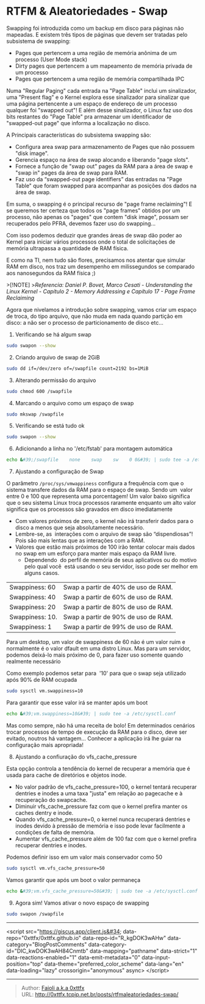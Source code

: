 # RTFM &amp; Aleatoriedades - Swap


Swapping foi introduzida como um backup em disco para páginas não mapeadas. E existem três tipos de páginas que devem ser tratadas pelo subsistema de swapping:

- Pages que pertencem a uma região de memória anônima de um processo (User Mode stack)
- Dirty pages  que pertencem a um mapeamento de memória privada de um processo
- Pages que pertencem a uma região de memória compartilhada IPC

Numa &#34;Regular Paging&#34; cada entrada na &#34;Page Table&#34; inclui um sinalizador, uma &#34;Present flag&#34; e o Kernel explora esse sinalizador para sinalizar que uma página pertencente a um espaço de endereço de um processo qualquer foi &#34;swapped out&#34;! E além desse sinalizador, o Linux faz uso dos bits restantes do &#34;Page Table&#34; pra armazenar um identificador de &#34;swapped-out page&#34; que informa a localização no disco. 

A Principais características do subsistema swapping  são:

- Configura area swap para armazenamento de Pages que não possuem &#34;disk image&#34;.
- Gerencia espaço na área de swap alocando e liberando &#34;page slots&#34;.
- Fornece a função de &#34;swap out&#34; pages da RAM para a área de swap  e &#34;swap in&#34; pages da área de swap para RAM.
- Faz uso da “swapped-out page identifiers” das entradas na &#34;Page Table&#34; que foram swapped para acompanhar as posições dos dados na área de swap.

Em suma, o swapping é o principal recurso de &#34;page frame reclaiming&#34;! E se queremos ter certeza que todos os &#34;page frames&#34; obtidos por um processo, não apenas os &#34;pages&#34; que contem &#34;disk image&#34;, possam ser recuperados pelo PFRA, devemos fazer uso do swapping...

Com isso podemos deduzir que grandes áreas de swap dão poder ao Kernel para iniciar vários processos onde o total de solicitações de memória ultrapassa a quantidade de RAM física.

E como na TI, nem tudo são flores, precisamos nos atentar que simular RAM em disco, nos traz um desempenho em milissegundos se comparado aos nanosegundos da RAM física ;) 

&gt;[!NOTE]
&gt;*Referencia: Daniel P. Bovet, Marco Cesati - Understanding the Linux Kernel - Capítulo 2 - Memory Addressing e Capítulo 17 - Page Frame Reclaiming*


Agora que nivelamos a introdução sobre swapping, vamos criar um espaço de troca, do tipo arquivo, que não muda em nada quando partição em disco: a não ser o processo de particionamento de disco etc...


1. Verificando se há algum swap

```bash
sudo swapon --show
```

2. Criando arquivo de swap de 2GiB

```bash
sudo dd if=/dev/zero of=/swapfile count=2192 bs=1MiB
```

3. Alterando permissão do arquivo

```bash
sudo chmod 600 /swapfile
```

4. Marcando o arquivo como um espaço de swap

```bash
sudo mkswap /swapfile
```

5. Verificando se está tudo ok

```bash
sudo swapon --show
```

6. Adicionando a linha no &#39;/etc/fstab&#39; para montagem automática

```bash
echo &#39;/swapfile    none    swap    sw    0 0&#39; | sudo tee -a /etc/fstab
```

7. Ajustando a configuração de Swap

O parâmetro `/proc/sys/vmwappiness` configura a frequência com que o sistema transfere dados da RAM para o espaço de swap. Sendo um  valor entre 0 e 100 que representa uma porcentagem! Um valor baixo significa que o seu sistema Linux troca processos raramente enquanto um alto valor significa que os processos são gravados em disco imediatamente

* Com valores próximos de zero, o kernel não irá transferir dados para o  disco a menos que seja absolutamente necessário.
* Lembre-se, as  interações com o arquivo de swap são “dispendiosas”! Pois são mais lentas que as interações com a RAM.
* Valores que estão mais próximos de 100 irão tentar colocar mais dados  no swap em um esforço para manter mais espaço da RAM livre.
	* Dependendo  do perfil de memória de seus aplicativos ou do motivo pelo qual você  está usando o seu servidor, isso pode ser melhor em alguns casos.

|     |     |
| --- | --- |
| Swappiness: 60 | Swap a partir de 40% de uso de RAM. |
| Swappiness: 40 | Swap a partir de 60% de uso de RAM. |
| Swappiness: 20 | Swap a partir de 80% de uso de RAM. |
| Swappiness: 10. | Swap a partir de 90% de uso de RAM. |
| Swappiness: 1 | Swap a partir de 99% de uso de RAM. |

Para um desktop, um valor de swappiness de 60 não é um valor ruim e normalmente é o valor dfault em uma distro Linux. Mas para um servidor, podemos deixá-lo mais próximo de 0, para fazer uso somente quando realmente necessário

Como exemplo podemos setar para  &#39;10&#39; para que o swap seja utilizado após 90% de RAM ocupada
```bash
sudo sysctl vm.swappiness=10
```
Para garantir que esse valor irá se manter após um boot
```bash
echo &#39;vm.swappiness=10&#39; | sudo tee -a /etc/sysctl.conf
```

Mas como sempre, não há uma receita de bolo! Em determinados cenários  trocar processos de tempo de execução da RAM para o disco, deve ser evitado, noutros há vantagem... Conhecer a aplicação irá lhe guiar na configuração mais apropriada!

8. Ajustando a confiuração do vfs\_cache\_pressure

Esta opção controla a tendência do kernel de recuperar a memória que é usada para cache de diretórios e objetos inode.

* No valor padrão de vfs\_cache\_pressure=100, o kernel tentará recuperar dentries e inodes a uma taxa &#34;justa&#34; em relação ao pagecache e à recuperação do swapcache.
* Diminuir vfs\_cache\_pressure faz com que o kernel prefira manter os caches dentry e inode.
* Quando vfs\_cache\_pressure=0, o kernel nunca recuperará dentries e inodes devido à pressão de memória e isso pode levar facilmente a condições de falta de memória.
* Aumentar vfs\_cache\_pressure além de 100 faz com que o kernel prefira recuperar dentries e inodes.

Podemos definir isso em um valor mais conservador como 50
```bash
sudo sysctl vm.vfs_cache_pressure=50
```

Vamos garantir que após um boot o valor permaneça
```bash
echo &#39;vm.vfs_cache_pressure=50&#39; | sudo tee -a /etc/sysctl.conf
```

9. Agora sim! Vamos ativar o novo espaço de swapping 

```bash
sudo swapon /swapfile
```

---
&lt;script src=&#34;https://giscus.app/client.js&#34;
        data-repo=&#34;0xttfx/0xttfx.github.io&#34;
        data-repo-id=&#34;R_kgDOK3wAHw&#34;
        data-category=&#34;BlogPostComments&#34;
        data-category-id=&#34;DIC_kwDOK3wAH84Cnmtb&#34;
        data-mapping=&#34;pathname&#34;
        data-strict=&#34;1&#34;
        data-reactions-enabled=&#34;1&#34;
        data-emit-metadata=&#34;0&#34;
        data-input-position=&#34;top&#34;
        data-theme=&#34;preferred_color_scheme&#34;
        data-lang=&#34;en&#34;
        data-loading=&#34;lazy&#34;
        crossorigin=&#34;anonymous&#34;
        async&gt;
&lt;/script&gt;



---

> Author: [Faioli a.k.a 0xttfx](https://github.com/0xttfx)  
> URL: http://0xttfx.tcpip.net.br/posts/rtfmaleatoriedades-swap/  

